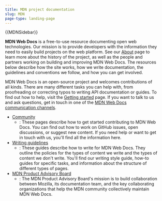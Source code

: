 ```yaml
---
title: MDN project documentation
slug: MDN
page-type: landing-page
---
```


{{MDNSidebar}}

**MDN Web Docs** is a free-to-use resource documenting open web technologies.
Our mission is to provide developers with the information they need to easily build projects on the web platform.
See our [About](/en-US/about) page to learn more about the history of the project, as well as the people and partners working on building and improving MDN Web Docs.
The resources below describe how the site works, how we write documentation, the guidelines and conventions we follow, and how you can get involved.

MDN Web Docs is an open-source project and welcomes contributions of all kinds.
There are many different tasks you can help with, from proofreading or correcting typos to writing API documentation or guides.
To find out how to help, visit the [Getting started](/en-US/docs/MDN/Community/Getting_started) page.
If you want to talk to us and ask questions, get in touch in one of the [MDN Web Docs communication channels](/en-US/docs/MDN/Community/Communication_channels).

- [Community](/en-US/docs/MDN/Community)
  - : These pages describe how to get started contributing to MDN Web Docs.
    You can find out how to work on GitHub issues, open discussions, or suggest new content.
    If you need help or want to get in touch with us, you'll find all the information here.
- [Writing guidelines](/en-US/docs/MDN/Writing_guidelines)
  - : These guides describe how to write for MDN Web Docs.
    They outline the policies for the types of content we write and the types of content we don't write.
    You'll find our writing style guide, how-to guides for specific tasks, and information about the structure of different types of pages.
- [MDN Product Advisory Board](https://github.com/mdn/pab/about.md)
  - : The MDN Product Advisory Board's mission is to build collaboration between Mozilla, its documentation team, and the key collaborating organizations that help the MDN community collectively maintain MDN Web Docs.
